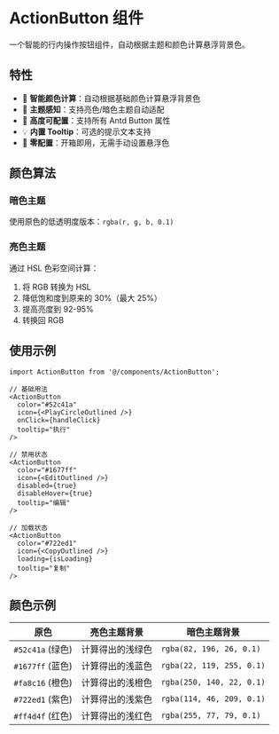 # ActionButton 组件

一个智能的行内操作按钮组件，自动根据主题和颜色计算悬浮背景色。

## 特性

- 🎨 **智能颜色计算**：自动根据基础颜色计算悬浮背景色
- 🌙 **主题感知**：支持亮色/暗色主题自动适配
- 🔧 **高度可配置**：支持所有 Antd Button 属性
- 💡 **内置 Tooltip**：可选的提示文本支持
- 🚀 **零配置**：开箱即用，无需手动设置悬浮色

## 颜色算法

### 暗色主题
使用原色的低透明度版本：`rgba(r, g, b, 0.1)`

### 亮色主题
通过 HSL 色彩空间计算：
1. 将 RGB 转换为 HSL
2. 降低饱和度到原来的 30%（最大 25%）
3. 提高亮度到 92-95%
4. 转换回 RGB

## 使用示例

```tsx
import ActionButton from '@/components/ActionButton';

// 基础用法
<ActionButton
  color="#52c41a"
  icon={<PlayCircleOutlined />}
  onClick={handleClick}
  tooltip="执行"
/>

// 禁用状态
<ActionButton
  color="#1677ff"
  icon={<EditOutlined />}
  disabled={true}
  disableHover={true}
  tooltip="编辑"
/>

// 加载状态
<ActionButton
  color="#722ed1"
  icon={<CopyOutlined />}
  loading={isLoading}
  tooltip="复制"
/>
```

## 颜色示例

| 原色 | 亮色主题背景 | 暗色主题背景 |
|------|-------------|-------------|
| `#52c41a` (绿色) | 计算得出的浅绿色 | `rgba(82, 196, 26, 0.1)` |
| `#1677ff` (蓝色) | 计算得出的浅蓝色 | `rgba(22, 119, 255, 0.1)` |
| `#fa8c16` (橙色) | 计算得出的浅橙色 | `rgba(250, 140, 22, 0.1)` |
| `#722ed1` (紫色) | 计算得出的浅紫色 | `rgba(114, 46, 209, 0.1)` |
| `#ff4d4f` (红色) | 计算得出的浅红色 | `rgba(255, 77, 79, 0.1)` |
